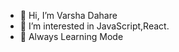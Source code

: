 - 👋 Hi, I’m Varsha Dahare
- 👀 I’m interested in JavaScript,React.
- 🌱 Always Learning Mode
<!---
varshaDahare/varshaDahare is a ✨ special ✨ repository because its `README.md` (this file) appears on your GitHub profile.
You can click the Preview link to take a look at your changes.
--->

